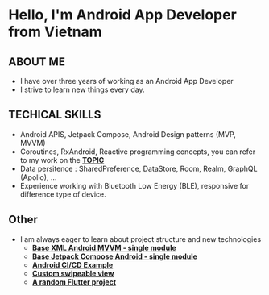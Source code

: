# Hello, I'm Android App Developer from Vietnam

## ABOUT ME 
- I have over three years of working as an Android App Developer
- I strive to learn new things every day.
## TECHICAL SKILLS 
- Android APIS, Jetpack Compose, Android Design patterns (MVP, MVVM)
- Coroutines, RxAndroid, Reactive programming concepts, you can refer to my work on the [**TOPIC**](https://github.com/dattran2k/About-NowInAndroid-flow)
- Data persitence : SharedPreference, DataStore, Room, Realm, GraphQL (Apollo), ...
- Experience working with Bluetooth Low Energy (BLE), responsive for difference type of device.
## Other 
- I am always eager to learn about project structure and new technologies
  - [**Base XML Android MVVM - single module**](https://github.com/dattran2k/base_mvvm_android)
  - [**Base Jetpack Compose Android - single module**](https://github.com/dattran2k/jetpack-compose-single-module)
  - [**Android CI/CD Example**](https://github.com/dattran2k/Android_CI_CD_example)
  - [**Custom swipeable view**](https://github.com/dattran2k/AndroidSwipeBackLayout)
  - [**A random Flutter project**](https://github.com/dattran2k/thanh_nien_flutter)

